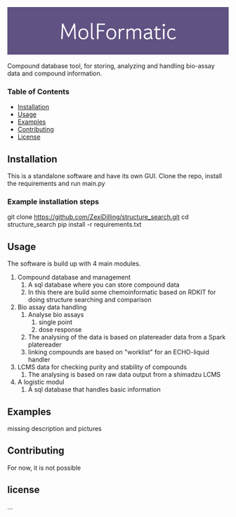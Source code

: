 ![](zz_MolFormatic.png)

Compound database tool, for storing, analyzing and handling bio-assay data and compound information.

### Table of Contents

- [Installation](#installation)
- [Usage](#usage)
- [Examples](#examples)
- [Contributing](#contributing)
- [License](#license)

## Installation

This is a standalone software and have its own GUI. 
Clone the repo, install the requirements and run main.py 


### Example installation steps
git clone https://github.com/ZexiDilling/structure_search.git
cd structure_search
pip install -r requirements.txt

## Usage

The software is build up with 4 main modules. 

1. Compound database and management
   1. A sql database where you can store compound data
   2. In this there are build some chemoinformatic based on RDKIT for doing structure searching and comparison
2. Bio assay data handling
   1. Analyse bio assays
      1. single point 
      2. dose response
   2. The analysing of the data is based on platereader data from a Spark platereader
   3. linking compounds are based on "worklist" for an ECHO-liquid handler
3. LCMS data for checking purity and stability of compounds
   1. The analysing is based on raw data output from a shimadzu LCMS
4. A logistic modul
   1. A sql database that handles basic information


## Examples

missing description and pictures


## Contributing

For now, it is not possible

## license
...